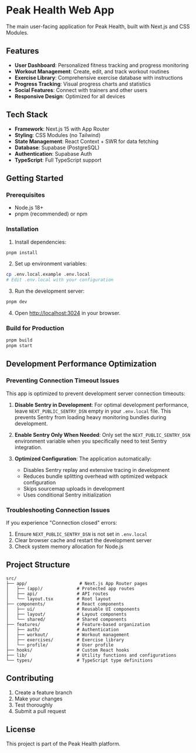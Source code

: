 # Peak Health Web App

The main user-facing application for Peak Health, built with Next.js and CSS Modules.

## Features

- **User Dashboard**: Personalized fitness tracking and progress monitoring
- **Workout Management**: Create, edit, and track workout routines
- **Exercise Library**: Comprehensive exercise database with instructions
- **Progress Tracking**: Visual progress charts and statistics
- **Social Features**: Connect with trainers and other users
- **Responsive Design**: Optimized for all devices

## Tech Stack

- **Framework**: Next.js 15 with App Router
- **Styling**: CSS Modules (no Tailwind)
- **State Management**: React Context + SWR for data fetching
- **Database**: Supabase (PostgreSQL)
- **Authentication**: Supabase Auth
- **TypeScript**: Full TypeScript support

## Getting Started

### Prerequisites

- Node.js 18+
- pnpm (recommended) or npm

### Installation

1. Install dependencies:

```bash
pnpm install
```

2. Set up environment variables:

```bash
cp .env.local.example .env.local
# Edit .env.local with your configuration
```

3. Run the development server:

```bash
pnpm dev
```

4. Open [http://localhost:3024](http://localhost:3024) in your browser.

### Build for Production

```bash
pnpm build
pnpm start
```

## Development Performance Optimization

### Preventing Connection Timeout Issues

This app is optimized to prevent development server connection timeouts:

1. **Disable Sentry in Development**: For optimal development performance, leave `NEXT_PUBLIC_SENTRY_DSN` empty in your `.env.local` file. This prevents Sentry from loading heavy monitoring bundles during development.

2. **Enable Sentry Only When Needed**: Only set the `NEXT_PUBLIC_SENTRY_DSN` environment variable when you specifically need to test Sentry integration.

3. **Optimized Configuration**: The application automatically:
   - Disables Sentry replay and extensive tracing in development
   - Reduces bundle splitting overhead with optimized webpack configuration
   - Skips sourcemap uploads in development
   - Uses conditional Sentry initialization

### Troubleshooting Connection Issues

If you experience "Connection closed" errors:

1. Ensure `NEXT_PUBLIC_SENTRY_DSN` is not set in `.env.local`
2. Clear browser cache and restart the development server
3. Check system memory allocation for Node.js

## Project Structure

```
src/
├── app/                    # Next.js App Router pages
│   ├── (app)/             # Protected app routes
│   ├── api/               # API routes
│   └── layout.tsx         # Root layout
├── components/            # React components
│   ├── ui/                # Reusable UI components
│   ├── layout/            # Layout components
│   └── shared/            # Shared components
├── features/              # Feature-based organization
│   ├── auth/              # Authentication
│   ├── workout/           # Workout management
│   ├── exercises/         # Exercise library
│   └── profile/           # User profile
├── hooks/                 # Custom React hooks
├── lib/                   # Utility functions and configurations
└── types/                 # TypeScript type definitions
```

## Contributing

1. Create a feature branch
2. Make your changes
3. Test thoroughly
4. Submit a pull request

## License

This project is part of the Peak Health platform.
